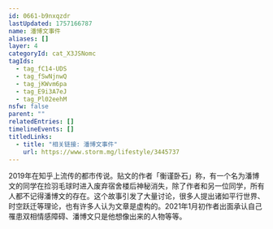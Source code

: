 ```yaml
---
id: 0661-b9nxqzdr
lastUpdated: 1757166787
name: 潘博文事件
aliases: []
layer: 4
categoryId: cat_X3JSNomc
tagIds:
  - tag_fC14-UDS
  - tag_fSwNjnwQ
  - tag_jKWvm6pa
  - tag_E9i3A7eJ
  - tag_Pl02eehM
nsfw: false
parent: ""
relatedEntries: []
timelineEvents: []
titledLinks:
  - title: "相关链接: 潘博文事件"
    url: https://www.storm.mg/lifestyle/3445737
---
```


2019年在知乎上流传的都市传说。贴文的作者「衡谨卧石」称，有一个名为潘博文的同学在捡羽毛球时进入废弃宿舍楼后神秘消失，除了作者和另一位同学，所有人都不记得潘博文的存在。这个故事引发了大量讨论，很多人提出诸如平行世界、时空跃迁等理论，也有许多人认为文章是虚构的。2021年1月初作者出面承认自己罹患双相情感障碍、潘博文只是他想像出来的人物等等。
